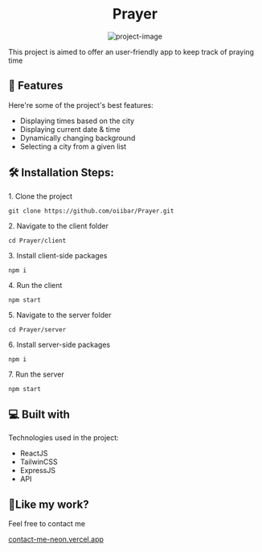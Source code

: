 <h1 align="center" id="title">Prayer</h1>

<p align="center"><img src="https://socialify.git.ci/oiibar/Prayer/image?font=Raleway&amp;language=1&amp;name=1&amp;owner=1&amp;pattern=Solid&amp;theme=Light" alt="project-image"></p>

<p id="description">This project is aimed to offer an user-friendly app to keep track of praying time</p>
  
  
<h2>🧐 Features</h2>

Here're some of the project's best features:

*   Displaying times based on the city
*   Displaying current date & time
*   Dynamically changing background
*   Selecting a city from a given list

<h2>🛠️ Installation Steps:</h2>

<p>1. Clone the project</p>

```
git clone https://github.com/oiibar/Prayer.git
```

<p>2. Navigate to the client folder</p>

```
cd Prayer/client
```

<p>3. Install client-side packages</p>

```
npm i
```

<p>4. Run the client</p>

```
npm start
```

<p>5. Navigate to the server folder</p>

```
cd Prayer/server
```

<p>6. Install server-side packages</p>

```
npm i
```

<p>7. Run the server</p>

```
npm start
```

  
  
<h2>💻 Built with</h2>

Technologies used in the project:

*   ReactJS
*   TailwinCSS
*   ExpressJS
*   API

<h2>💖Like my work?</h2>

Feel free to contact me<p><a href="contact-me-neon.vercel.app">contact-me-neon.vercel.app</a></p>
